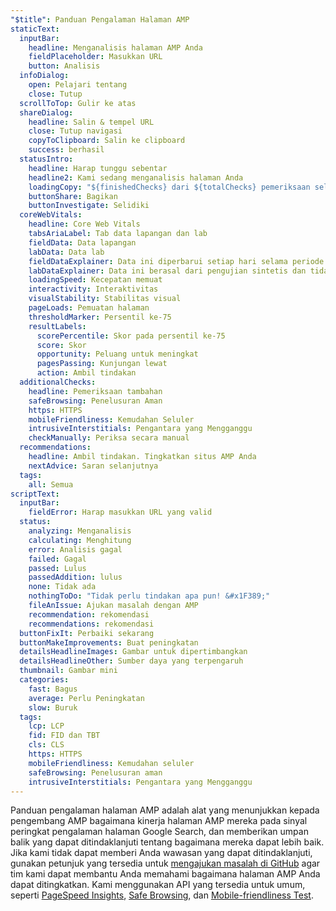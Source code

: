 ```yaml
---
"$title": Panduan Pengalaman Halaman AMP
staticText:
  inputBar:
    headline: Menganalisis halaman AMP Anda
    fieldPlaceholder: Masukkan URL
    button: Analisis
  infoDialog:
    open: Pelajari tentang
    close: Tutup
  scrollToTop: Gulir ke atas
  shareDialog:
    headline: Salin & tempel URL
    close: Tutup navigasi
    copyToClipboard: Salin ke clipboard
    success: berhasil
  statusIntro:
    headline: Harap tunggu sebentar
    headline2: Kami sedang menganalisis halaman Anda
    loadingCopy: "${finishedChecks} dari ${totalChecks} pemeriksaan selesai"
    buttonShare: Bagikan
    buttonInvestigate: Selidiki
  coreWebVitals:
    headline: Core Web Vitals
    tabsAriaLabel: Tab data lapangan dan lab
    fieldData: Data lapangan
    labData: Data lab
    fieldDataExplainer: Data ini diperbarui setiap hari selama periode 28 hari bergulir.
    labDataExplainer: Data ini berasal dari pengujian sintetis dan tidak memengaruhi pengalaman halaman.
    loadingSpeed: Kecepatan memuat
    interactivity: Interaktivitas
    visualStability: Stabilitas visual
    pageLoads: Pemuatan halaman
    thresholdMarker: Persentil ke-75
    resultLabels:
      scorePercentile: Skor pada persentil ke-75
      score: Skor
      opportunity: Peluang untuk meningkat
      pagesPassing: Kunjungan lewat
      action: Ambil tindakan
  additionalChecks:
    headline: Pemeriksaan tambahan
    safeBrowsing: Penelusuran Aman
    https: HTTPS
    mobileFriendliness: Kemudahan Seluler
    intrusiveInterstitials: Pengantara yang Mengganggu
    checkManually: Periksa secara manual
  recommendations:
    headline: Ambil tindakan. Tingkatkan situs AMP Anda
    nextAdvice: Saran selanjutnya
  tags:
    all: Semua
scriptText:
  inputBar:
    fieldError: Harap masukkan URL yang valid
  status:
    analyzing: Menganalisis
    calculating: Menghitung
    error: Analisis gagal
    failed: Gagal
    passed: Lulus
    passedAddition: lulus
    none: Tidak ada
    nothingToDo: "Tidak perlu tindakan apa pun! &#x1F389;"
    fileAnIssue: Ajukan masalah dengan AMP
    recommendation: rekomendasi
    recommendations: rekomendasi
  buttonFixIt: Perbaiki sekarang
  buttonMakeImprovements: Buat peningkatan
  detailsHeadlineImages: Gambar untuk dipertimbangkan
  detailsHeadlineOther: Sumber daya yang terpengaruh
  thumbnail: Gambar mini
  categories:
    fast: Bagus
    average: Perlu Peningkatan
    slow: Buruk
  tags:
    lcp: LCP
    fid: FID dan TBT
    cls: CLS
    https: HTTPS
    mobileFriendliness: Kemudahan seluler
    safeBrowsing: Penelusuran aman
    intrusiveInterstitials: Pengantara yang Mengganggu
---
```


Panduan pengalaman halaman AMP adalah alat yang menunjukkan kepada pengembang AMP bagaimana kinerja halaman AMP mereka pada sinyal peringkat pengalaman halaman Google Search, dan memberikan umpan balik yang dapat ditindaklanjuti tentang bagaimana mereka dapat lebih baik. Jika kami tidak dapat memberi Anda wawasan yang dapat ditindaklanjuti, gunakan petunjuk yang tersedia untuk [mengajukan masalah di GitHub](https://github.com/ampproject/amphtml/issues/new?assignees=&labels=Type:+Page+experience&template=page-experience.md&title=Page+experience+issue) agar tim kami dapat membantu Anda memahami bagaimana halaman AMP Anda dapat ditingkatkan. Kami menggunakan API yang tersedia untuk umum, seperti [PageSpeed Insights](https://developers.google.com/speed/pagespeed/insights/?hl=id), [Safe Browsing](https://developers.google.com/safe-browsing/v4/lookup-api?hl=id), dan [Mobile-friendliness Test](https://search.google.com/test/mobile-friendly?hl=id).
